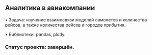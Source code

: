 ## Аналитика в авиакомпании

• Задача: изучение взаимосвязи моделей самолетов и количества рейсов, а также количества рейсов и городов прибытия.

• Библиотеки: pandas, plotly. 

### Статус проекта: завершён.
